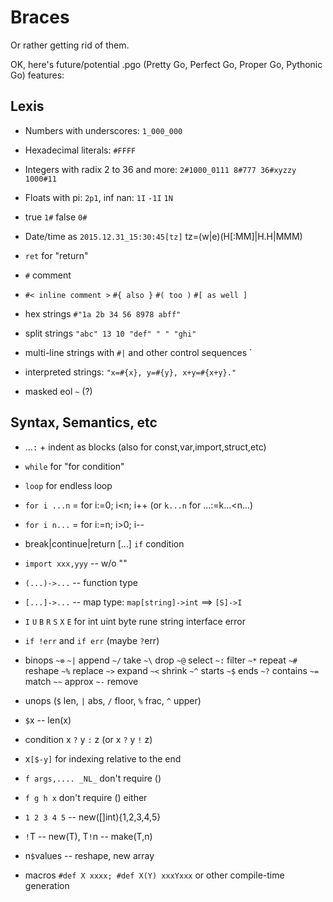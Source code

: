 # Braces

Or rather getting rid of them.

OK, here's future/potential .pgo (Pretty Go, Perfect Go, Proper Go, Pythonic Go) features:

## Lexis

* Numbers with underscores: `1_000_000`
* Hexadecimal literals: `#FFFF`
* Integers with radix 2 to 36 and more: `2#1000_0111 8#777 36#xyzzy 1000#11`
* Floats with pi: `2p1`, inf nan: `1I` `-1I` `1N`
* true `1#` false `0#`
* Date/time as `2015.12.31_15:30:45[tz]` tz=(w|e)(H[:MM]|H.H|MMM)  
* `ret` for "return"

* `#` comment
* `#< inline comment >` `#{ also }` `#( too )` `#[ as well ]`
* hex strings `#"1a 2b 34 56 8978 abff"`
* split strings `"abc" 13 10 "def" " " "ghi"`
* multi-line strings with `#|` and other control sequences `
* interpreted strings: `"x=#{x}, y=#{y}, x+y=#{x+y}."`
* masked eol `~` (?)

## Syntax, Semantics, etc

* ...`:` + indent as blocks (also for const,var,import,struct,etc)

* `while` for "for condition"
* `loop` for endless loop
* `for i ...n` = for i:=0; i<n; i++ (or `k...n` for ...:=k...<n...)
* `for i n...` = for i:=n; i>0; i--
* break|continue|return [...] `if` condition
* `import xxx,yyy` -- w/o ""
* `(...)->...` -- function type
* `[...]->...` -- map type: `map[string]->int` ==> `[S]->I`
* `I` `U` `B` `R` `S` `X` `E` for int uint byte rune string interface error
* `if !err` and `if err` (maybe `?`err)
* binops `~⊗` `~|` append `~/` take `~\` drop `~@` select `~:` filter `~*` repeat `~#` reshape
  `~%` replace `~>` expand `~<` shrink `~^` starts `~$` ends `~?` contains `~=` match `~~` approx `~-` remove
* unops (`$` len, `|` abs, `/` floor, `%` frac, `^` upper)
* `$`x -- len(x)
* condition x `?` y `:` z (or x `?` y `!` z)
* x`[$-y]` for indexing relative to the end
* `f args,.... _NL_` don't require ()
* `f g h x` don't require () either
* `1 2 3 4 5` -- new([]int){1,2,3,4,5}
* `!`T -- new(T), T`!`n -- make(T,n)
* n`$`values -- reshape, new array
* macros `#def X xxxx; #def X(Y) xxxYxxx` or other compile-time generation
